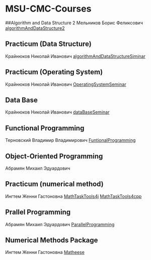 # MSU-CMC-Courses
##Algorithm and Data Structure 2
Мельников Борис Феликсович
[algorithmAndDataStructure2](https://github.com/AllenOuyang/algorithmAndDataStructure2)
## Practicum (Data Structure)
Крайнюков Николай Иванович
[algorithmAndDataStructureSiminar](https://github.com/AllenOuyang/algorithmAndDataStructureSiminar)
## Practicum (Operating System)
Крайнюков Николай Иванович
[OperatingSystemSeminar](https://github.com/AllenOuyang/OperatingSystemSeminar)
## Data Base
Крайнюков Николай Иванович
[dataBaseSeminar](https://github.com/AllenOuyang/dataBaseSeminar)
## Functional Programming
Терновский Владимир Владимирович
[FuntionalProgramming](https://github.com/AllenOuyang/FunctionalProgramming)
## Object-Oriented Programming
Абрамян Михаил Эдуардович
## Practicum (numerical method)
Ингтем Женни Гастоновна
[MathTaskTools4j](https://github.com/AllenOuyang/MathTaskTools4j)
[MathTaskTools4cpp](https://github.com/AllenOuyang/MathTaskTools4cpp)
## Prallel Programming
Абрамян Михаил Эдуардович
[ParallelProgramming](https://github.com/AllenOuyang/ParallelProgramming)
## Numerical Methods Package
Ингтем Женни Гастоновна
[Matheese](https://github.com/AllenOuyang/Matheese)
